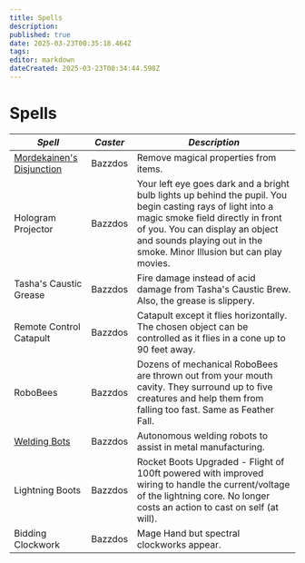 ```yaml
---
title: Spells
description: 
published: true
date: 2025-03-23T00:35:18.464Z
tags: 
editor: markdown
dateCreated: 2025-03-23T00:34:44.598Z
---
```


# Spells

| **_Spell_**                        | **_Caster_** | **_Description_**                                                                                                                                                      |
|------------------------------------|--------------|-----------------------------------------------------------------------------------------------------------------------------------------------------------------------|
| [Mordekainen's Disjunction](/Spells/Mordekainen's-Disjunction) | Bazzdos      | Remove magical properties from items.                                                                                                                                  |
| Hologram Projector                 | Bazzdos      | Your left eye goes dark and a bright bulb lights up behind the pupil. You begin casting rays of light into a magic smoke field directly in front of you. You can display an object and sounds playing out in the smoke. Minor Illusion but can play movies. |
| Tasha's Caustic Grease             | Bazzdos      | Fire damage instead of acid damage from Tasha's Caustic Brew. Also, the grease is slippery.                                                                            |
| Remote Control Catapult            | Bazzdos      | Catapult except it flies horizontally. The chosen object can be controlled as it flies in a cone up to 90 feet away.                                                    |
| RoboBees                           | Bazzdos      | Dozens of mechanical RoboBees are thrown out from your mouth cavity. They surround up to five creatures and help them from falling too fast. Same as Feather Fall.     |
| [Welding Bots](/Spells/Welding-Bots) | Bazzdos      | Autonomous welding robots to assist in metal manufacturing.                                                                                                           |
| Lightning Boots                    | Bazzdos      | Rocket Boots Upgraded - Flight of 100ft powered with improved wiring to handle the current/voltage of the lightning core. No longer costs an action to cast on self (at will). |
| Bidding Clockwork                  | Bazzdos      | Mage Hand but spectral clockworks appear.                                                                                                                              |
